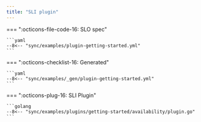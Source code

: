 ```yaml
---
title: "SLI plugin"
---
```


=== ":octicons-file-code-16: SLO spec"

    ```yaml
    --8<-- "sync/examples/plugin-getting-started.yml"
    ```

=== ":octicons-checklist-16: Generated"

    ```yaml
    --8<-- "sync/examples/_gen/plugin-getting-started.yml"
    ```

=== ":octicons-plug-16: SLI Plugin"

    ```golang
    --8<-- "sync/examples/plugins/getting-started/availability/plugin.go"
    ```

